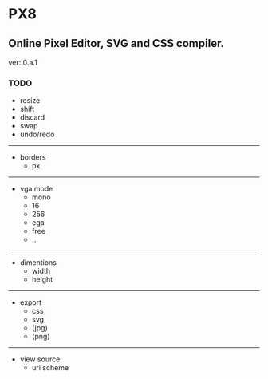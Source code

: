 # PX8
## Online Pixel Editor, SVG and CSS compiler.

ver: 0.a.1

### TODO
* resize
* shift
* discard
* swap
* undo/redo

---
* borders
    * px

---
* vga mode
    * mono
    * 16
    * 256
    * ega
    * free
    * ..

---
* dimentions
    * width
    * height

---
* export
    * css
    * svg
    * (jpg)
    * (png)

---
* view source
    * uri scheme
